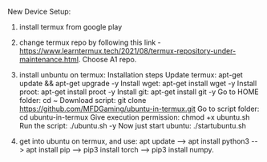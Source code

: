 New Device Setup:
1. install termux from google play
2. change termux repo by following this link - https://www.learntermux.tech/2021/08/termux-repository-under-maintenance.html. Choose A1 repo.
3. install unbuntu on termux: 
Installation steps
    Update termux: apt-get update && apt-get upgrade -y
    Install wget: apt-get install wget -y
    Install proot: apt-get install proot -y
    Install git: apt-get install git -y
    Go to HOME folder: cd ~
    Download script: git clone https://github.com/MFDGaming/ubuntu-in-termux.git
    Go to script folder: cd ubuntu-in-termux
    Give execution permission: chmod +x ubuntu.sh
    Run the script: ./ubuntu.sh -y
    Now just start ubuntu: ./startubuntu.sh

4. get into ubuntu on termux, and use: apt update --> apt install python3 --> apt install pip --> pip3 install torch --> pip3 install numpy.

